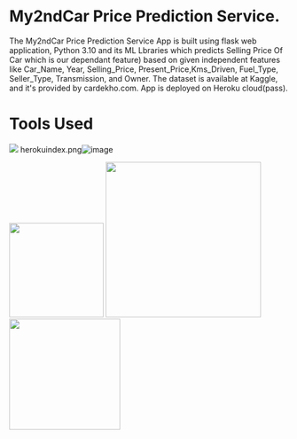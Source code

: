 # My2ndCar Price Prediction Service.

The My2ndCar Price Prediction Service App is built using flask web application, Python 3.10 and its ML Lbraries which predicts Selling Price Of Car which is our dependant feature) based on given independent features like Car_Name,	Year,	Selling_Price,	Present_Price,Kms_Driven,	Fuel_Type,	Seller_Type,	Transmission, and Owner. The dataset is available at Kaggle, and it's provided by cardekho.com.
App is deployed on Heroku cloud(pass).


# Tools Used  
![](https://forthebadge.com/images/badges/made-with-python.svg) herokuindex.png![image](https://user-images.githubusercontent.com/86619476/156940210-558456d1-26e9-4730-98aa-369cb27830af.png)

[<img target="_blank" src="https://flask.palletsprojects.com/en/1.1.x/_images/flask-logo.png" width=170>](https://flask.palletsprojects.com/en/1.1.x/) [<img target="_blank" src="https://number1.co.za/wp-content/uploads/2017/10/gunicorn_logo-300x85.png" width=280>](https://gunicorn.org) [<img target="_blank" src="https://scikit-learn.org/stable/_static/scikit-learn-logo-small.png" width=200>](https://scikit-learn.org/stable/) 



